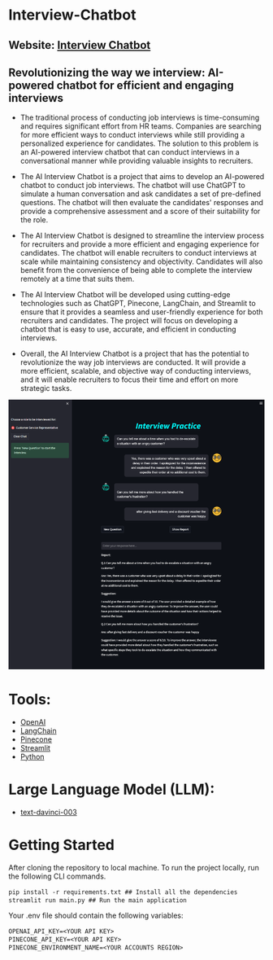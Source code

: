 # Interview-Chatbot 
## Website: [Interview Chatbot](https://interview-chatbot.streamlit.app/)
## Revolutionizing the way we interview: AI-powered chatbot for efficient and engaging interviews

- The traditional process of conducting job interviews is time-consuming and requires significant effort from HR teams. Companies are searching for more efficient ways to conduct interviews while still providing a personalized experience for candidates. The solution to this problem is an AI-powered interview chatbot that can conduct interviews in a conversational manner while providing valuable insights to recruiters.

- The AI Interview Chatbot is a project that aims to develop an AI-powered chatbot to conduct job interviews. The chatbot will use ChatGPT to simulate a human conversation and ask candidates a set of pre-defined questions. The chatbot will then evaluate the candidates' responses and provide a comprehensive assessment and a score of their suitability for the role.

- The AI Interview Chatbot is designed to streamline the interview process for recruiters and provide a more efficient and engaging experience for candidates. The chatbot will enable recruiters to conduct interviews at scale while maintaining consistency and objectivity. Candidates will also benefit from the convenience of being able to complete the interview remotely at a time that suits them.

- The AI Interview Chatbot will be developed using cutting-edge technologies such as ChatGPT, Pinecone, LangChain, and Streamlit to ensure that it provides a seamless and user-friendly experience for both recruiters and candidates. The project will focus on developing a chatbot that is easy to use, accurate, and efficient in conducting interviews.

- Overall, the AI Interview Chatbot is a project that has the potential to revolutionize the way job interviews are conducted. It will provide a more efficient, scalable, and objective way of conducting interviews, and it will enable recruiters to focus their time and effort on more strategic tasks.

![](doc_imgs/main_page_ss.png)

# Tools:
- [OpenAI](https://openai.com/)
- [LangChain](https://python.langchain.com/en/latest/index.html)
- [Pinecone](https://www.pinecone.io/)
- [Streamlit](https://streamlit.io/)
- [Python](https://www.python.org/)

# Large Language Model (LLM):

- [text-davinci-003](https://platform.openai.com/docs/models/gpt-3-5)

# Getting Started
After cloning the repository to local machine.
To run the project locally, run the following CLI commands.
```
pip install -r requirements.txt ## Install all the dependencies
streamlit run main.py ## Run the main application
```

Your .env file should contain the following variables:
```
OPENAI_API_KEY=<YOUR API KEY>
PINECONE_API_KEY=<YOUR API KEY>
PINECONE_ENVIRONMENT_NAME=<YOUR ACCOUNTS REGION>
```

